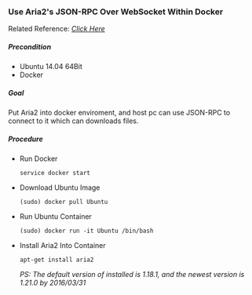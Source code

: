 ### Use Aria2's JSON-RPC Over WebSocket Within Docker

Related Reference: [*Click Here*](https://aria2.github.io/manual/en/html/aria2c.html#rpc-interface)

##### Precondition
+ Ubuntu 14.04 64Bit
+ Docker

##### Goal
Put Aria2 into docker enviroment, and host pc can use JSON-RPC to connect to it which can downloads files.

##### Procedure
+ Run Docker<p>
`service docker start`<p>

+ Download Ubuntu Image<p>
`(sudo) docker pull Ubuntu`<p>

+ Run Ubuntu Container<p>
`(sudo) docker run -it Ubuntu /bin/bash`<p>

+ Install Aria2 Into Container<p>
`apt-get install aria2`<p>
*PS: The default version of installed is 1.18.1, and the newest version is 1.21.0 by 2016/03/31*
